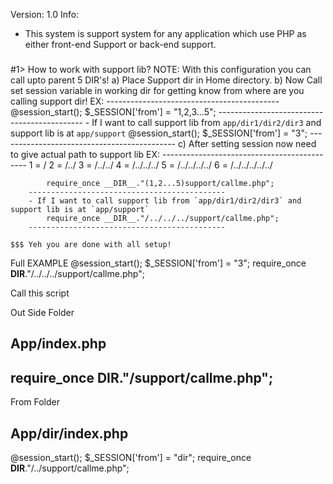 Version: 1.0
Info: 
 - This system is support system for any application which use PHP as either front-end Support or back-end support.





### 
#1> How to work with support lib?
    NOTE: With this configuration you can call upto parent 5 DIR's!
    a) Place Support dir in Home directory.
    b) Now Call set session variable in working dir for getting know from where are you calling support dir!
        EX: 
        -------------------------------------------
            @session_start();
            $_SESSION['from'] = "1,2,3...5";
        --------------------------------------------
        - If I want to call support lib from `app/dir1/dir2/dir3` and support lib is at `app/support`
            @session_start();
            $_SESSION['from'] = "3";
        --------------------------------------------
    c) After setting session now need to give actual path to support lib
        EX:
        --------------------------------------------
            1 = /
            2 = /../
            3 = /../../
            4 = /../../../
            5 = /../../../../
            6 = /../../../../../
            
            require_once __DIR__."(1,2...5)support/callme.php";
        --------------------------------------------
        - If I want to call support lib from `app/dir1/dir2/dir3` and support lib is at `app/support`
            require_once __DIR__."/../../../support/callme.php";
        --------------------------------------------       
    
    $$$ Yeh you are done with all setup!

Full EXAMPLE
            @session_start();
            $_SESSION['from'] = "3";
            require_once __DIR__."/../../../support/callme.php";


 Call this script

 Out Side Folder
 ## App/index.php
 ## require_once __DIR__."/support/callme.php";

 From Folder
 ## App/dir/index.php
 @session_start();
 $_SESSION['from'] = "dir";
 require_once __DIR__."/../support/callme.php";